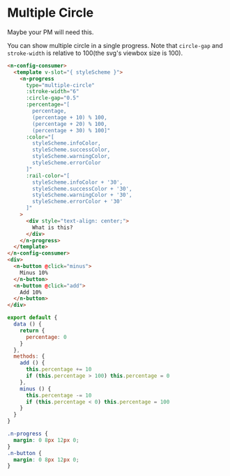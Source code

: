 # Multiple Circle
Maybe your PM will need this.

You can show multiple circle in a single progress. Note that `circle-gap` and `stroke-width` is relative to 100(the svg's viewbox size is 100).
```html
<n-config-consumer>
  <template v-slot="{ styleScheme }">
    <n-progress
      type="multiple-circle"
      :stroke-width="6"
      :circle-gap="0.5"
      :percentage="[
        percentage,
        (percentage + 10) % 100,
        (percentage + 20) % 100,
        (percentage + 30) % 100]"
      :color="[
        styleScheme.infoColor,
        styleScheme.successColor,
        styleScheme.warningColor,
        styleScheme.errorColor
      ]"
      :rail-color="[
        styleScheme.infoColor + '30',
        styleScheme.successColor + '30',
        styleScheme.warningColor + '30',
        styleScheme.errorColor + '30'
      ]"
    >
      <div style="text-align: center;">
        What is this?
      </div>
    </n-progress>
  </template>
</n-config-consumer>
<div>
  <n-button @click="minus">
    Minus 10%
  </n-button>
  <n-button @click="add">
    Add 10%
  </n-button>
</div>
```
```js
export default {
  data () {
    return {
      percentage: 0
    }
  },
  methods: {
    add () {
      this.percentage += 10
      if (this.percentage > 100) this.percentage = 0
    },
    minus () {
      this.percentage -= 10
      if (this.percentage < 0) this.percentage = 100
    }
  }
}
```
```css
.n-progress {
  margin: 0 8px 12px 0;
}
.n-button {
  margin: 0 8px 12px 0;
}
```